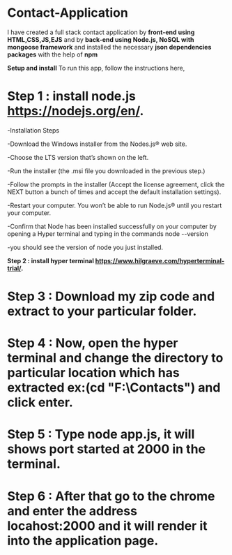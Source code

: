 # Contact-Application
I have created a full stack contact application by **front-end using HTML,CSS,JS,EJS** and by **back-end using Node.js, NoSQL with mongoose framework** and installed the necessary **json dependencies packages** with the help of **npm** 

**Setup and install**
To run this app, follow the instructions here,

# Step 1 : install node.js https://nodejs.org/en/.
-Installation Steps

-Download the Windows installer from the Nodes.js® web site. 

-Choose the LTS version that’s shown on the left. 

-Run the installer (the .msi file you downloaded in the previous step.)

-Follow the prompts in the installer (Accept the license agreement, click the NEXT button a bunch of times and accept the default installation settings).

-Restart your computer. You won’t be able to run Node.js® until you restart your computer.

-Confirm that Node has been installed successfully on your computer by opening a Hyper terminal and typing in the commands node --version

-you should see the version of node you just installed.
         
**Step 2 : install hyper terminal https://www.hilgraeve.com/hyperterminal-trial/.**

# Step 3 : Download my zip code and extract to your particular folder.

# Step 4 : Now, open the hyper terminal and change the directory to particular location which has extracted **ex:(cd "F:\Contacts")** and click enter.

# Step 5 : Type **node app.js**, it will shows **port started at 2000** in the terminal.

# Step 6 : After that go to the chrome and enter the address **locahost:2000** and it will render it into the application page.
 
